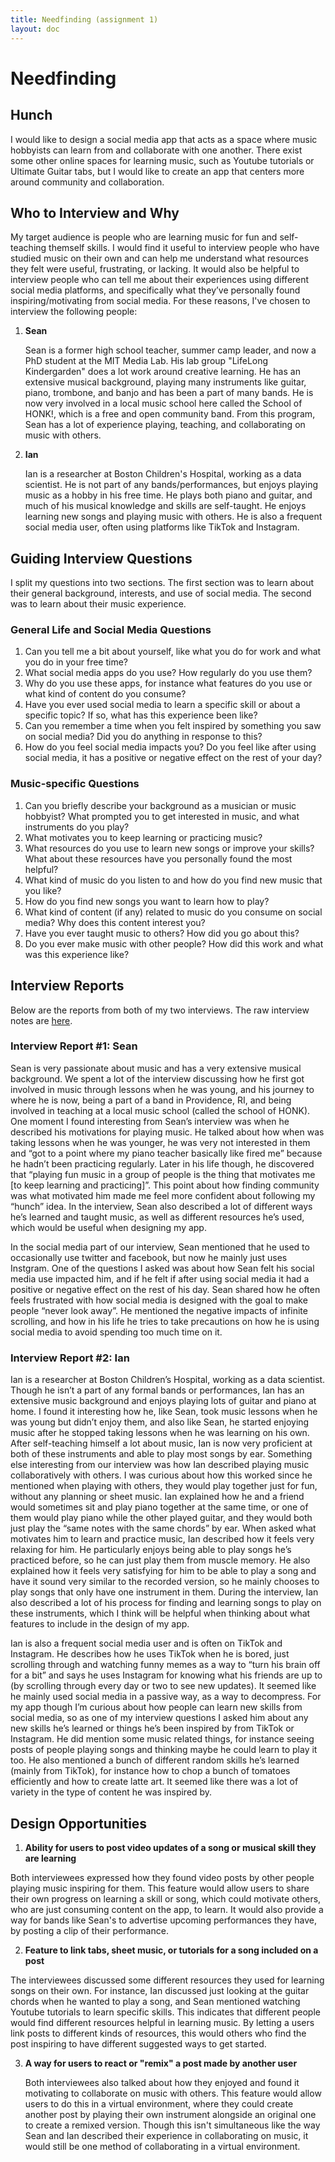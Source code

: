 ```yaml
---
title: Needfinding (assignment 1)
layout: doc
---
```


# Needfinding

## Hunch

I would like to design a social media app that acts as a space where music hobbyists can learn from and collaborate with one another. There exist some other online spaces for learning music, such as Youtube tutorials or Ultimate Guitar tabs, but I would like to create an app that centers more around community and collaboration.

## Who to Interview and Why

My target audience is people who are learning music for fun and self-teaching themself skills. I would find it useful to interview people who have studied music on their own and can help me understand what resources they felt were useful, frustrating, or lacking. It would also be helpful to interview people who can tell me about their experiences using different social media platforms, and specifically what they’ve personally found inspiring/motivating from social media. For these reasons, I've chosen to interview the following people:

1. **Sean**

   Sean is a former high school teacher, summer camp leader, and now a PhD student at the MIT Media Lab. His lab group "LifeLong Kindergarden" does a lot work around creative learning. He has an extensive musical background, playing many instruments like guitar, piano, trombone, and banjo and has been a part of many bands. He is now very involved in a local music school here called the School of HONK!, which is a free and open community band. From this program, Sean has a lot of experience playing, teaching, and collaborating on music with others.

2. **Ian**

   Ian is a researcher at Boston Children's Hospital, working as a data scientist. He is not part of any bands/performances, but enjoys playing music as a hobby in his free time. He plays both piano and guitar, and much of his musical knowledge and skills are self-taught. He enjoys learning new songs and playing music with others. He is also a frequent social media user, often using platforms like TikTok and Instagram.

## Guiding Interview Questions

I split my questions into two sections. The first section was to learn about their general background, interests, and use of social media. The second was to learn about their music experience.

### General Life and Social Media Questions

1. Can you tell me a bit about yourself, like what you do for work and what you do in your free time?
2. What social media apps do you use? How regularly do you use them?
3. Why do you use these apps, for instance what features do you use or what kind of content do you consume?
4. Have you ever used social media to learn a specific skill or about a specific topic? If so, what has this experience been like?
5. Can you remember a time when you felt inspired by something you saw on social media? Did you do anything in response to this?
6. How do you feel social media impacts you? Do you feel like after using social media, it has a positive or negative effect on the rest of your day?

### Music-specific Questions

1. Can you briefly describe your background as a musician or music hobbyist? What prompted you to get interested in music, and what instruments do you play?
2. What motivates you to keep learning or practicing music?
3. What resources do you use to learn new songs or improve your skills? What about these resources have you personally found the most helpful?
4. What kind of music do you listen to and how do you find new music that you like?
5. How do you find new songs you want to learn how to play?
6. What kind of content (if any) related to music do you consume on social media? Why does this content interest you?
7. Have you ever taught music to others? How did you go about this?
8. Do you ever make music with other people? How did this work and what was this experience like?

## Interview Reports

Below are the reports from both of my two interviews. The raw interview notes are [here](https://docs.google.com/document/d/180iwMrJ78R1UZv_HQgdWdphMsgnUzdaHzYW_ZPo7Rsg/edit?usp=sharing).

### Interview Report #1: Sean

Sean is very passionate about music and has a very extensive musical background. We spent a lot of the interview discussing how he first got involved in music through lessons when he was young, and his journey to where he is now, being a part of a band in Providence, RI, and being involved in teaching at a local music school (called the school of HONK). One moment I found interesting from Sean’s interview was when he described his motivations for playing music. He talked about how when was taking lessons when he was younger, he was very not interested in them and “got to a point where my piano teacher basically like fired me” because he hadn’t been practicing regularly. Later in his life though, he discovered that “playing fun music in a group of people is the thing that motivates me [to keep learning and practicing]”. This point about how finding community was what motivated him made me feel more confident about following my “hunch” idea. In the interview, Sean also described a lot of different ways he’s learned and taught music, as well as different resources he’s used, which would be useful when designing my app.

In the social media part of our interview, Sean mentioned that he used to occasionally use twitter and facebook, but now he mainly just uses Instgram. One of the questions I asked was about how Sean felt his social media use impacted him, and if he felt if after using social media it had a positive or negative effect on the rest of his day. Sean shared how he often feels frustrated with how social media is designed with the goal to make people “never look away”. He mentioned the negative impacts of infinite scrolling, and how in his life he tries to take precautions on how he is using social media to avoid spending too much time on it.

### Interview Report #2: Ian

Ian is a researcher at Boston Children’s Hospital, working as a data scientist. Though he isn’t a part of any formal bands or performances, Ian has an extensive music background and enjoys playing lots of guitar and piano at home. I found it interesting how he, like Sean, took music lessons when he was young but didn’t enjoy them, and also like Sean, he started enjoying music after he stopped taking lessons when he was learning on his own. After self-teaching himself a lot about music, Ian is now very proficient at both of these instruments and able to play most songs by ear. Something else interesting from our interview was how Ian described playing music collaboratively with others. I was curious about how this worked since he mentioned when playing with others, they would play together just for fun, without any planning or sheet music. Ian explained how he and a friend would sometimes sit and play piano together at the same time, or one of them would play piano while the other played guitar, and they would both just play the “same notes with the same chords” by ear. When asked what motivates him to learn and practice music, Ian described how it feels very relaxing for him. He particularly enjoys being able to play songs he’s practiced before, so he can just play them from muscle memory. He also explained how it feels very satisfying for him to be able to play a song and have it sound very similar to the recorded version, so he mainly chooses to play songs that only have one instrument in them. During the interview, Ian also described a lot of his process for finding and learning songs to play on these instruments, which I think will be helpful when thinking about what features to include in the design of my app.

Ian is also a frequent social media user and is often on TikTok and Instagram. He describes how he uses TikTok when he is bored, just scrolling through and watching funny memes as a way to “turn his brain off for a bit” and says he uses Instagram for knowing what his friends are up to (by scrolling through every day or two to see new updates). It seemed like he mainly used social media in a passive way, as a way to decompress. For my app though I’m curious about how people can learn new skills from social media, so as one of my interview questions I asked him about any new skills he’s learned or things he’s been inspired by from TikTok or Instagram. He did mention some music related things, for instance seeing posts of people playing songs and thinking maybe he could learn to play it too. He also mentioned a bunch of different random skills he’s learned (mainly from TikTok), for instance how to chop a bunch of tomatoes efficiently and how to create latte art. It seemed like there was a lot of variety in the type of content he was inspired by.

## Design Opportunities

1. **Ability for users to post video updates of a song or musical skill they are learning**

Both interviewees expressed how they found video posts by other people playing music inspiring for them. This feature would allow users to share their own progress on learning a skill or song, which could motivate others, who are just consuming content on the app, to learn. It would also provide a way for bands like Sean's to advertise upcoming performances they have, by posting a clip of their performance.

2. **Feature to link tabs, sheet music, or tutorials for a song included on a post**

The interviewees discussed some different resources they used for learning songs on their own. For instance, Ian discussed just looking at the guitar chords when he wanted to play a song, and Sean mentioned watching Youtube tutorials to learn specific skills. This indicates that different people would find different resources helpful in learning music. By letting a users link posts to different kinds of resources, this would others who find the post inspiring to have different suggested ways to get started.

3. **A way for users to react or "remix" a post made by another user**

   Both interviewees also talked about how they enjoyed and found it motivating to collaborate on music with others. This feature would allow users to do this in a virtual environment, where they could create another post by playing their own instrument alongside an original one to create a remixed version. Though this isn't simultaneous like the way Sean and Ian described their experience in collaborating on music, it would still be one method of collaborating in a virtual environment.
